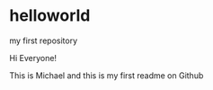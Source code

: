# helloworld
my first repository

Hi Everyone!

This is Michael and this is my first readme on Github
